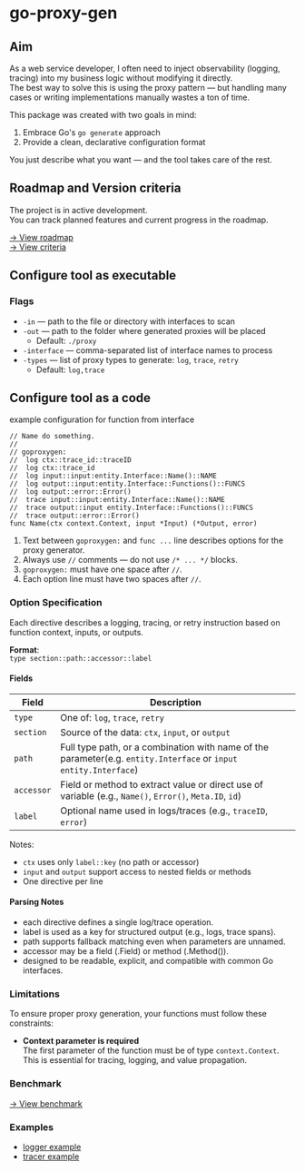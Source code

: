 # go-proxy-gen

## Aim

As a web service developer, I often need to inject observability (logging, tracing) into my business logic without
modifying it directly.  
The best way to solve this is using the proxy pattern — but handling many cases or writing implementations manually
wastes a ton of time.

This package was created with two goals in mind:

1. Embrace Go's `go generate` approach
2. Provide a clean, declarative configuration format

You just describe what you want — and the tool takes care of the rest.

## Roadmap and Version criteria

The project is in active development.  
You can track planned features and current progress in the roadmap.

[→ View roadmap](doc/roadmap.md)  
[→ View criteria](doc/version.md)  

## Сonfigure tool as executable

### Flags

- `-in` — path to the file or directory with interfaces to scan
- `-out` — path to the folder where generated proxies will be placed
    - Default: `./proxy`
- `-interface` — comma-separated list of interface names to process
- `-types` — list of proxy types to generate: `log`, `trace`, `retry`
    - Default: `log,trace`

## Сonfigure tool as a code

example configuration for function from interface

```
// Name do something.
// 
// goproxygen: 
//  log ctx::trace_id::traceID
//  log ctx::trace_id
//  log input::input:entity.Interface::Name()::NAME
//  log output::input:entity.Interface::Functions()::FUNCS
//  log output::error::Error()
//  trace input::input:entity.Interface::Name()::NAME
//  trace output::input entity.Interface::Functions()::FUNCS
//  trace output::error::Error()
func Name(ctx context.Context, input *Input) (*Output, error)
```

1. Text between `goproxygen:` and `func ...` line describes options for the proxy generator.
2. Always use `//` comments — do not use `/* ... */` blocks.
3. `goproxygen:` must have one space after `//`.
4. Each option line must have two spaces after `//`.

### Option Specification

Each directive describes a logging, tracing, or retry instruction based on function context, inputs, or outputs.

**Format**:  
`type section::path::accessor::label`

#### Fields

| Field      | Description                                                                                                    |
|------------|----------------------------------------------------------------------------------------------------------------|
| `type`     | One of: `log`, `trace`, `retry`                                                                                |
| `section`  | Source of the data: `ctx`, `input`, or `output`                                                                |
| `path`     | Full type path, or a combination with name of the parameter(e.g. `entity.Interface` or `input entity.Interface`) |
| `accessor` | Field or method to extract value or direct use of variable (e.g., `Name()`, `Error()`, `Meta.ID`, `id`)        |
| `label`    | Optional name used in logs/traces (e.g., `traceID`, `error`)                                                   |

Notes:

- `ctx` uses only `label::key` (no path or accessor)
- `input` and `output` support access to nested fields or methods
- One directive per line

#### Parsing Notes

- each directive defines a single log/trace operation.
- label is used as a key for structured output (e.g., logs, trace spans).
- path supports fallback matching even when parameters are unnamed.
- accessor may be a field (.Field) or method (.Method()).
- designed to be readable, explicit, and compatible with common Go interfaces.

### Limitations

To ensure proper proxy generation, your functions must follow these constraints:

- **Context parameter is required**  
  The first parameter of the function must be of type `context.Context`.  
  This is essential for tracing, logging, and value propagation.

### Benchmark

[→ View benchmark](https://github.com/ninestems/go-proxy-gen-benchmark)  

### Examples

- [logger example](doc/logger.md)
- [tracer example](doc/tracer.md)
